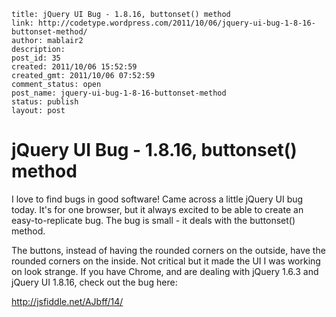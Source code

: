 ```
title: jQuery UI Bug - 1.8.16, buttonset() method
link: http://codetype.wordpress.com/2011/10/06/jquery-ui-bug-1-8-16-buttonset-method/
author: mablair2
description:
post_id: 35
created: 2011/10/06 15:52:59
created_gmt: 2011/10/06 07:52:59
comment_status: open
post_name: jquery-ui-bug-1-8-16-buttonset-method
status: publish
layout: post
```

# jQuery UI Bug - 1.8.16, buttonset() method

I love to find bugs in good software! Came across a little jQuery UI bug today. It's for one browser, but it always excited to be able to create an easy-to-replicate bug. The bug is small - it deals with the buttonset() method.

The buttons, instead of having the rounded corners on the outside, have the rounded corners on the inside. Not critical but it made the UI I was working on look strange. If you have Chrome, and are dealing with jQuery 1.6.3 and jQuery UI 1.8.16, check out the bug here:

<http://jsfiddle.net/AJbff/14/>